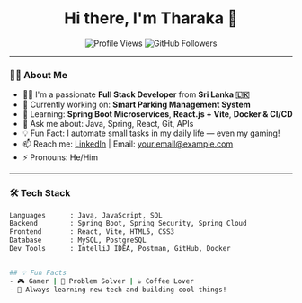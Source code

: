 <h1 align="center">Hi there, I'm Tharaka 👋</h1>

<p align="center">
  <img src="https://komarev.com/ghpvc/?username=tharakaug&style=flat-square&color=blue" alt="Profile Views" />
  <img src="https://img.shields.io/github/followers/tharakaug?label=Followers&style=social" alt="GitHub Followers" />
</p>

---

### 🧑‍💻 About Me

- 👨‍🎓 I'm a passionate **Full Stack Developer** from **Sri Lanka 🇱🇰**
- 🔭 Currently working on: **Smart Parking Management System**
- 🌱 Learning: **Spring Boot Microservices**, **React.js + Vite**, **Docker & CI/CD**
- 💬 Ask me about: Java, Spring, React, Git, APIs
- 💡 Fun Fact: I automate small tasks in my daily life — even my gaming!
- 📫 Reach me: [LinkedIn](https://www.linkedin.com/in/your-profile) | Email: your.email@example.com
- ⚡ Pronouns: He/Him

---

### 🛠️ Tech Stack

```bash
Languages      : Java, JavaScript, SQL
Backend        : Spring Boot, Spring Security, Spring Cloud
Frontend       : React, Vite, HTML5, CSS3
Database       : MySQL, PostgreSQL
Dev Tools      : IntelliJ IDEA, Postman, GitHub, Docker


## 💡 Fun Facts
- 🎮 Gamer | 🧠 Problem Solver | ☕ Coffee Lover
- 🌱 Always learning new tech and building cool things!
